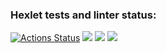 ### Hexlet tests and linter status:
[![Actions Status](https://github.com/AleksandrKosmylev/python-project-lvl2/workflows/hexlet-check/badge.svg)](https://github.com/AleksandrKosmylev/python-project-lvl2/actions)
<a href="https://asciinema.org/a/rdIHqnUQsPjCZTM37JDj0lFMN" target="_blank"><img src="https://asciinema.org/a/rdIHqnUQsPjCZTM37JDj0lFMN.svg" /></a>
<a href="https://codeclimate.com/github/AleksandrKosmylev/python-project-lvl2/maintainability"><img src="https://api.codeclimate.com/v1/badges/704e005c09d2fde798db/maintainability" /></a>
<a href="https://codeclimate.com/github/AleksandrKosmylev/python-project-lvl2/test_coverage"><img src="https://api.codeclimate.com/v1/badges/704e005c09d2fde798db/test_coverage" /></a>
